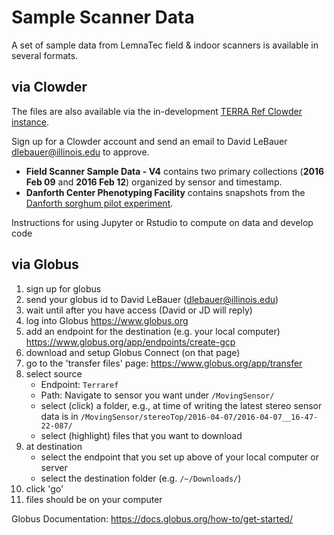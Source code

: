 # Sample Scanner Data
A set of sample data from LemnaTec field & indoor scanners is available in several formats.

## via Clowder

The files are also available via the in-development [TERRA Ref Clowder instance](http://141.142.209.122/clowder/spaces).  

Sign up for a Clowder account and send an email to David LeBauer dlebauer@illinois.edu to approve.

* **Field Scanner Sample Data - V4** contains two primary collections (**2016 Feb 09** and **2016 Feb 12**) organized by sensor and timestamp.
* **Danforth Center Phenotyping Facility** contains snapshots from the [Danforth sorghum pilot experiment](danforth.md). 

Instructions for using Jupyter or Rstudio to compute on data and develop code

## via Globus

1. sign up for globus
2. send your globus id to David LeBauer (dlebauer@illinois.edu)
3. wait until after you have access (David or JD will reply)
1. log into Globus https://www.globus.org
2. add an endpoint for the destination (e.g. your local computer) https://www.globus.org/app/endpoints/create-gcp
3. download and setup Globus Connect (on that page)
4. go to the 'transfer files' page: https://www.globus.org/app/transfer
5. select source
    * Endpoint: `Terraref` 
    * Path: Navigate to sensor you want under `/MovingSensor/`
    * select (click) a folder, e.g., at time of writing the latest stereo sensor data is in `/MovingSensor/stereoTop/2016-04-07/2016-04-07__16-47-22-087/` 
    * select (highlight) files that you want to download
7. at destination
    * select the endpoint that you set up above of your local computer or server
    * select the destination folder (e.g. `/~/Downloads/`)
8. click 'go'
9. files should be on your computer

Globus Documentation: https://docs.globus.org/how-to/get-started/ 
